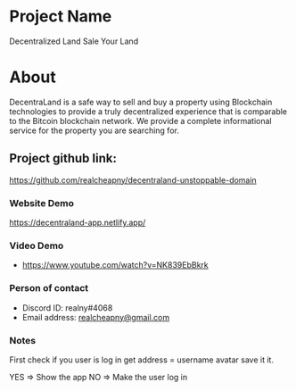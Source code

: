 # Project Name
Decentralized Land Sale Your Land

# About

DecentraLand is a safe way to sell and buy a property using Blockchain technologies to provide a truly decentralized experience that is comparable to the Bitcoin blockchain network.
We provide a complete informational service for the property you are searching for.


## Project github link:
https://github.com/realcheapny/decentraland-unstoppable-domain


### Website Demo
https://decentraland-app.netlify.app/


### Video Demo
-  https://www.youtube.com/watch?v=NK839EbBkrk

### Person of contact
- Discord ID: realny#4068
- Email address: realcheapny@gmail.com


### Notes
First
check if you user is log in
get
address = username
avatar
save it it.

YES => Show the app
NO => Make the user log in
